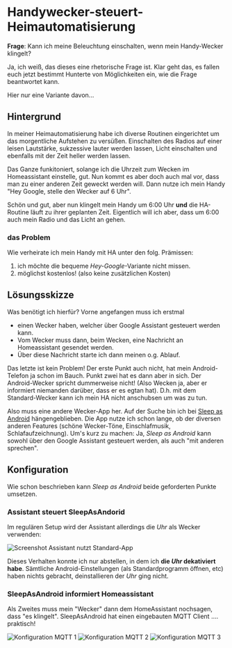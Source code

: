 # Handywecker-steuert-Heimautomatisierung

**Frage**: Kann ich meine Beleuchtung einschalten, wenn mein Handy-Wecker klingelt?

Ja, ich weiß, das dieses eine rhetorische Frage ist. Klar geht das, es fallen euch jetzt bestimmt Hunterte von Möglichkeiten ein,
wie die Frage beantwortet kann.

Hier nur eine Variante davon...

## Hintergrund

In meiner Heimautomatisierung habe ich diverse Routinen eingerichtet um das morgentliche Aufstehen zu versüßen. Einschalten des Radios
auf einer leisen Lautstärke, sukzessive lauter werden lassen, Licht einschalten und ebenfalls mit der Zeit heller werden lassen.

Das Ganze funkitoniert, solange ich die Uhrzeit zum Wecken im Homeassistant einstelle, gut. Nun kommt es aber doch auch mal vor, dass man
zu einer anderen Zeit geweckt werden will. Dann nutze ich mein Handy "Hey Google, stelle den Wecker auf 6 Uhr".

Schön und gut, aber nun klingelt mein Handy um 6:00 Uhr **und** die HA-Routine läuft zu ihrer geplanten Zeit. Eigentlich will ich aber, dass
um 6:00 auch mein Radio und das Licht an gehen.

### das Problem

Wie verheirate ich mein Handy mit HA unter den folg. Prämissen:

1. ich möchte die bequeme *Hey-Google*-Variante nicht missen.
2. möglichst kostenlos! (also keine zusätzlichen Kosten)

## Lösungsskizze

Was benötigt ich hierfür? Vorne angefangen muss ich erstmal

* einen Wecker haben, welcher über Google Assistant gesteuert werden kann.
* Vom Wecker muss dann, beim Wecken, eine Nachricht an Homeassistant gesendet werden.
* Über diese Nachricht starte ich dann meinen o.g. Ablauf.

Das letzte ist kein Problem! Der erste Punkt auch nicht, hat mein Android-Telefon ja schon im Bauch. Punkt zwei hat es dann aber in sich. Der Android-Wecker
spricht dummerweise nicht! (Also Wecken ja, aber er informiert niemanden darüber, dass er es egtan hat). D.h. mit dem Standard-Wecker kann ich mein HA nicht
anschubsen um was zu tun.

Also muss eine andere Wecker-App her. Auf der Suche bin ich bei [Sleep as Android](https://sleep.urbandroid.org/) hängengeblieben. Die App nutze ich schon
lange, ob der diversen anderen Features (schöne Wecker-Töne, Einschlafmusik, Schlafaufzeichnung). Um's kurz zu machen:
Ja, *Sleep as Android* kann sowohl über den Google Assistant gesteuert werden, als auch "mit anderen sprechen".

## Konfiguration

Wie schon beschrieben kann *Sleep as Android* beide geforderten Punkte umsetzen.

### Assistant steuert SleepAsAndorid

Im regulären Setup wird der Assistant allerdings die *Uhr* als Wecker verwenden:

![Screenshot Assistant nutzt Standard-App](Assistant-Wecker1.png)

Dieses Verhalten konnte ich nur abstellen, in dem ich **die *Uhr* dekativiert habe**. Sämtliche Android-Einstellungen (als Standardprogramm öffnen, etc) haben
nichts gebracht, deinstallieren der *Uhr* ging nicht.

### SleepAsAndroid informiert Homeassistant

Als Zweites muss mein "Wecker" dann dem HomeAssistant nochsagen, dass "es klingelt". SleepAsAndroid hat einen eingebauten MQTT Client .... praktisch!

![Konfiguration MQTT 1](SleepAsAndroid-Config1.png)
![Konfiguration MQTT 2](SleepAsAndroid-Config2.png)
![Konfiguration MQTT 3](SleepAsAndroid-Config3.png)
